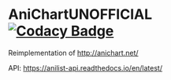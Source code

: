 # AniChartUNOFFICIAL [![Codacy Badge](https://api.codacy.com/project/badge/Grade/e9f20e18519340118615576778c3a09c)](https://www.codacy.com/app/jesse-elite/AniChartUNOFFICIAL?utm_source=github.com&amp;utm_medium=referral&amp;utm_content=lolsheeplol/AniChartUNOFFICIAL&amp;utm_campaign=Badge_Grade)

Reimplementation of http://anichart.net/

API: https://anilist-api.readthedocs.io/en/latest/
